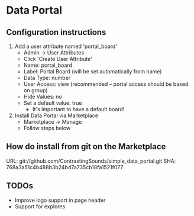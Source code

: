 # Data Portal

## Configuration instructions
1. Add a user attribute named 'portal_board'
   - Admin -> User Attributes
   - Click 'Create User Attribute'
   - Name: portal_board
   - Label: Portal Board (will be set automatically from name)
   - Data Type: number
   - User Access: view (recommended – portal access should be based on group)
   - Hide Values: no
   - Set a default value: true
     - It's important to have a default board!
2. Install Data Portal via Marketplace
   - Marketplace -> Manage
   - Follow steps below

## How do install from git on the Marketplace

URL: git://github.com/ContrastingSounds/simple_data_portal.git
SHA: 768a3a51c4b488b3b24bd7a735cb18fa1521f077

## TODOs

- Improve logo support in page header
- Support for explores
